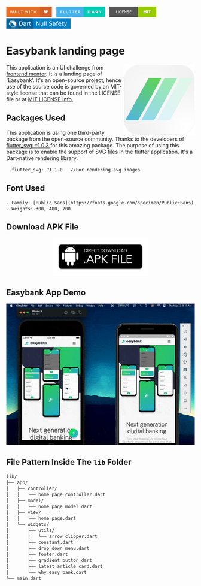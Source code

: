 <img src="screenshots/badges/built-with-love.svg" height="28px"/>&nbsp;&nbsp;
<img src="screenshots/badges/flutter-dart.svg" height="28px" />&nbsp;&nbsp;
<a href="https://choosealicense.com/licenses/mit/" target="_blank"><img src="screenshots/badges/license-MIT.svg" height="28px" /></a>&nbsp;&nbsp;
<img src="screenshots/badges/dart-null_safety-blue.svg" height="28px"/>

# Easybank landing page

<img align="right" src="screenshots/stores_logos/playstore.png" height="190"></img>
This application is an UI challenge from <a href = "https://www.frontendmentor.io/challenges/easybank-landing-page-WaUhkoDN">frontend mentor</a>. It is a landing page of 'Easybank'. It's an open-source project, hence use of the source code is governed by an MIT-style license that can be found in the LICENSE file or at <a href = "https://choosealicense.com/licenses/mit/">MIT LICENSE Info.</a>

## Packages Used

This application is using one third-party package from the open-source community. Thanks to the developers of <a href = "https://pub.dev/packages/flutter_svg">flutter_svg: ^1.0.3 </a> for this amazing package. The purpose of using this package is to enable the support of SVG files in the flutter application. It's a Dart-native rendering library.

```
  flutter_svg: ^1.1.0   //For rendering svg images
```

## Font Used

```
- Family: [Public Sans](https://fonts.google.com/specimen/Public+Sans)
- Weights: 300, 400, 700
```

## Download APK File

<p align="center">
    <a href="https://drive.google.com/file/d/1Z0KrvjjCveCNH7U-wovB9wwPpgcc-JQY/view?usp=sharing" target="_blank"><img src="screenshots/download_apk/apk-download-badge.png" height="100" ></img></a>
</p>

## Easybank App Demo

<p align="center"><img src="screenshots/gif/demo.gif"></p>

## File Pattern Inside The `lib` Folder

```
lib/
├── app/
│   ├── controller/
│   │   └── home_page_controller.dart
│   ├── model/
│   │   └── home_page_model.dart
│   ├── view/
│   │   └── home_page.dart
│   └── widgets/
│       ├── utils/
│       │   └── arrow_clipper.dart
│       ├── constant.dart
│       ├── drop_down_menu.dart
│       ├── footer.dart
│       ├── gradient_button.dart
│       ├── latest_article_card.dart
│       └── why_easy_bank.dart
└── main.dart
```
